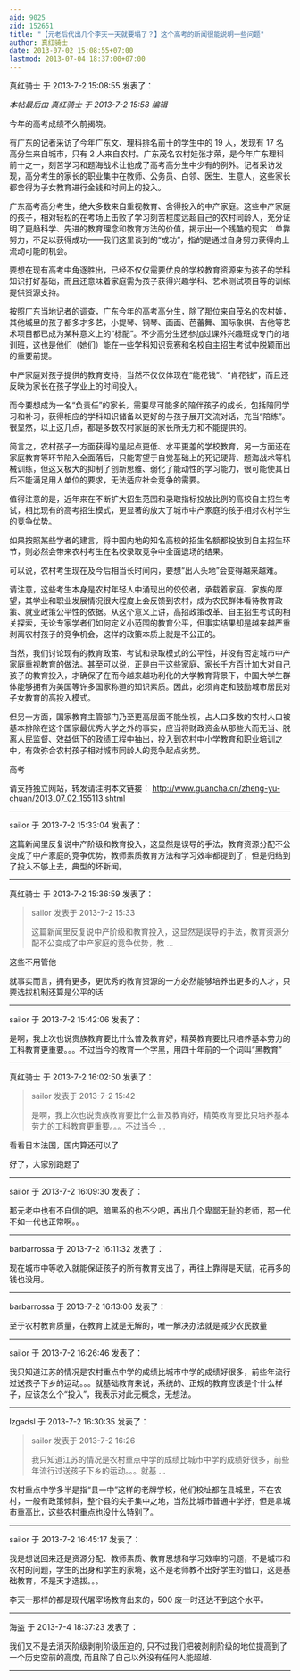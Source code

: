 ```yaml
---
aid: 9025
zid: 152651
title: "【元老后代出几个李天一天就要塌了？】这个高考的新闻很能说明一些问题"
author: 真红骑士
date: 2013-07-02 15:08:55+07:00
lastmod: 2013-07-04 18:37:00+07:00
---
```


真红骑士 于 2013-7-2 15:08:55 发表了：

_本帖最后由 真红骑士 于 2013-7-2 15:58 编辑_

今年的高考成绩不久前揭晓。

有广东的记者采访了今年广东文、理科排名前十的学生中的 19 人，发现有 17 名高分生来自城市，只有 2 人来自农村。广东茂名农村娃张才荣，是今年广东理科前十之一，刻苦学习和题海战术让他成了高考高分生中少有的例外。记者采访发现，高分考生的家长的职业集中在教师、公务员、白领、医生、生意人，这些家长都舍得为子女教育进行金钱和时间上的投入。

广东高考高分考生，绝大多数来自重视教育、舍得投入的中产家庭。这些中产家庭的孩子，相对轻松的在考场上击败了学习刻苦程度远超自己的农村同龄人，充分证明了更趋科学、先进的教育理念和教育方法的价值，揭示出一个残酷的现实：单靠努力，不足以获得成功——我们这里谈到的“成功”，指的是通过自身努力获得向上流动可能的机会。

要想在现有高考中角逐胜出，已经不仅仅需要优良的学校教育资源来为孩子的学科知识打好基础，而且还意味着家庭需为孩子获得兴趣学科、艺术测试项目等的训练提供资源支持。

按照广东当地记者的调查，广东今年的高考高分生，除了那位来自茂名的农村娃，其他城里的孩子都多才多艺，小提琴、钢琴、画画、芭蕾舞、国际象棋、吉他等艺术项目都已成为某种意义上的“标配”。不少高分生还参加过课外兴趣班或专门的培训班，这也是他们（她们）能在一些学科知识竞赛和名校自主招生考试中脱颖而出的重要前提。

中产家庭对孩子提供的教育支持，当然不仅仅体现在“能花钱”、“肯花钱”，而且还反映为家长在孩子学业上的时间投入。

而今要想成为一名“负责任”的家长，需要尽可能多的陪伴孩子的成长，包括陪同学习和补习，获得相应的学科知识储备以更好的与孩子展开交流对话，充当“陪练”。很显然，以上这几点，都是多数农村家庭的家长所无力和不能提供的。

简言之，农村孩子一方面获得的是起点更低、水平更差的学校教育，另一方面还在家庭教育等环节陷入全面落后，只能寄望于自觉基础上的死记硬背、题海战术等机械训练，但这又极大的抑制了创新思维、弱化了能动性的学习能力，很可能使其日后不能满足用人单位的要求，无法适应社会竞争的需要。

值得注意的是，近年来在不断扩大招生范围和录取指标投放比例的高校自主招生考试，相比现有的高考招生模式，更显著的放大了城市中产家庭的孩子相对农村学生的竞争优势。

如果按照某些学者的建言，将中国内地的知名高校的招生名额都投放到自主招生环节，则必然会带来农村考生在名校录取竞争中全面退场的结果。

可以说，农村考生现在及今后相当长时间内，要想“出人头地”会变得越来越难。

请注意，这些考生本身是农村年轻人中涌现出的佼佼者，承载着家庭、家族的厚望，其学业和职业发展情况很大程度上会反馈到农村，成为农民群体看待教育政策、就业政策公平性的依据。从这个意义上讲，高招政策改革、自主招生考试的相关探索，无论专家学者们如何定义小范围的教育公平，但事实结果却是越来越严重剥离农村孩子的竞争机会，这样的政策本质上就是不公正的。

当然，我们讨论现有的教育政策、考试和录取模式的公平性，并没有否定城市中产家庭重视教育的做法。甚至可以说，正是由于这些家庭、家长千方百计加大对自己孩子的教育投入，才确保了在而今越来越功利化的大学教育背景下，中国大学生群体能够拥有为美国等许多国家称道的知识素质。因此，必须肯定和鼓励城市居民对子女教育的高投入模式。

但另一方面，国家教育主管部门乃至更高层面不能坐视，占人口多数的农村人口被基本排除在这个国家最优秀大学之外的事实，应当将财政资金从那些大而无当、脱离人民监督、效益低下的政绩工程中抽出，投入到农村中小学教育和职业培训之中，有效弥合农村孩子相对城市同龄人的竞争起点劣势。

高考

请支持独立网站，转发请注明本文链接：
http://www.guancha.cn/zheng-yu-chuan/2013_07_02_155113.shtml

---

sailor 于 2013-7-2 15:33:04 发表了：

这篇新闻里反复说中产阶级和教育投入，这显然是误导的手法，教育资源分配不公变成了中产家庭的竞争优势，教师素质教育方法和学习效率都提到了，但是归结到了投入不够上去，典型的坏新闻。

---

真红骑士 于 2013-7-2 15:36:59 发表了：

> sailor 发表于 2013-7-2 15:33
>
> 这篇新闻里反复说中产阶级和教育投入，这显然是误导的手法，教育资源分配不公变成了中产家庭的竞争优势，教 ...

这些不用管他

就事实而言，拥有更多，更优秀的教育资源的一方必然能够培养出更多的人才，只要选拔机制还算是公平的话

---

sailor 于 2013-7-2 15:42:06 发表了：

是啊，我上次也说贵族教育要比什么普及教育好，精英教育要比只培养基本劳力的工科教育更重要。。。不过当今的教育一个字黑，用四十年前的一个词叫“黑教育”

---

真红骑士 于 2013-7-2 16:02:50 发表了：

> sailor 发表于 2013-7-2 15:42
>
> 是啊，我上次也说贵族教育要比什么普及教育好，精英教育要比只培养基本劳力的工科教育更重要。。。不过当今 ...

看看日本法国，国内算还可以了

好了，大家别跑题了

---

sailor 于 2013-7-2 16:09:30 发表了：

那元老中也有不自信的吧，暗黑系的也不少吧，再出几个卑鄙无耻的老师，那一代不如一代也正常啊。。

---

barbarrossa 于 2013-7-2 16:11:32 发表了：

现在城市中等收入就能保证孩子的所有教育支出了，再往上靠得是天赋，花再多的钱也没用。

---

barbarrossa 于 2013-7-2 16:13:06 发表了：

至于农村教育质量，在教育上就是无解的，唯一解决办法就是减少农民数量

---

sailor 于 2013-7-2 16:26:46 发表了：

我只知道江苏的情况是农村重点中学的成绩比城市中学的成绩好很多，前些年流行过送孩子下乡的运动。。。就基础教育来说，系统的、正规的教育应该是个什么样子，应该怎么个“投入”，我表示对此无概念，无想法。

---

lzgadsl 于 2013-7-2 16:30:35 发表了：

> sailor 发表于 2013-7-2 16:26
>
> 我只知道江苏的情况是农村重点中学的成绩比城市中学的成绩好很多，前些年流行过送孩子下乡的运动。。。就基 ...

农村重点中学多半是指“县一中”这样的老牌学校，他们校址都在县城里，不在农村，一般有政策倾斜，整个县的尖子集中之地，当然比城市普通中学好，但是拿城市重高比，这些农村重点也没什么特别了。

---

sailor 于 2013-7-2 16:45:17 发表了：

我是想说回来还是资源分配、教师素质、教育思想和学习效率的问题，不是城市和农村的问题，学生的出身和学生的家境，这不是老师教不出好学生的借口，这是基础教育，不是天才选拔。。。

李天一那样的都是现代屠宰场教育出来的，500 废一时还达不到这个水平。

---

海盗 于 2013-7-4 18:37:23 发表了：

我们又不是去消灭阶级剥削阶级压迫的, 只不过我们把被剥削阶级的地位提高到了一个历史空前的高度, 而且除了自己以外没有任何人能超越.

---

